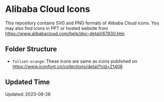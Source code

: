 # Alibaba Cloud Icons
This repository contains SVG and PNG formats of Alibaba Cloud icons. You may also find icons in PPT or hosted website from https://www.alibabacloud.com/help/doc-detail/67830.htm


## Folder Structure
- `fullset-orange`: These icons are same as icons published on https://www.iconfont.cn/collections/detail?cid=21408

## Updated Time
Updated: 2023-06-26
